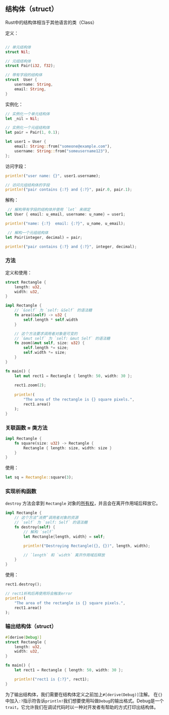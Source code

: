 

## 结构体（struct）

Rust中的结构体相当于其他语言的类（Class）

定义：

```rust

// 单元结构体
struct Nil;

// 元组结构体
struct Pair(i32, f32);

// 带有字段的结构体
struct  User {
    username: String,
    email: String,
}
```

实例化：

```rust
// 实例化一个单元结构体
let _nil = Nil;

// 实例化一个元组结构体
let pair = Pair(1, 0.1);

let user1 = User {
    email: String::from("someone@example.com"),
    username: String::from("someusername123"),
};
```

访问字段：

```rust
println!("user name: {}", user1.username);

// 访问元组结构体的字段
println!("pair contains {:?} and {:?}", pair.0, pair.1);
```

解构：

```rust
 // 解构带有字段的结构体并使用 `let` 来绑定
let User { email: u_email, username: u_name} = user1;

println!("name: {:?}  email: {:?}", u_name, u_email);

 // 解构一个元组结构体
let Pair(integer, decimal) = pair;

println!("pair contains {:?} and {:?}", integer, decimal);
```


### 方法

定义和使用：

```rust
struct Rectangle {
    length: u32,
    width: u32,
}

impl Rectangle {
    // `&self` 为 `self: &Self` 的语法糖
    fn area(&self) -> u32 {
        self.length * self.width
    }

    // 这个方法要求调用者对象是可变的
    // `&mut self` 为 `self: &mut Self` 的语法糖
    fn zoom(&mut self, size: u32) {
        self.length *= size;
        self.width *= size;
    }
}

fn main() {
    let mut rect1 = Rectangle { length: 50, width: 30 };
    
    rect1.zoom(2);
    
    println!(
        "The area of the rectangle is {} square pixels.",
        rect1.area()
    );
}
```

### 


### 关联函数 ≈ 类方法

```rust
impl Rectangle {
    fn square(size: u32) -> Rectangle {
        Rectangle { length: size, width: size }
    }
}
```

使用：

```rust
let sq = Rectangle::square(3);
```

### 实现析构函数

`destroy` 方法会拿到 `Rectangle` 对象的[所有权](core/ownership.md)，并且会在离开作用域后释放它。

```rust
impl Rectangle {
    // 这个方法“消费”调用者对象的资源
    // `self` 为 `self: Self` 的语法糖
    fn destroy(self) {
        // 解构 `self`
        let Rectangle{length, width} = self;

        println!("Destroying Rectangle({}, {})", length, width);

        // `length` 和 `width` 离开作用域后释放
    }
}
```

使用：

```rust
rect1.destroy();

// rect1析构后再使用将会触发error
println!(
    "The area of the rectangle is {} square pixels.",
    rect1.area()
);
```

### 输出结构体（struct）

```rust
#[derive(Debug)]
struct Rectangle {
    length: u32,
    width: u32,
}

fn main() {
    let rect1 = Rectangle { length: 50, width: 30 };

    println!("rect1 is {:?}", rect1);
}
```

为了输出结构体，我们需要在结构体定义之前加上`#[derive(Debug)]`注解。
在`{}`中加入`:?`指示符告诉`println!`我们想要使用叫做`Debug`的输出格式。Debug是一个 `trait`，它允许我们在调试代码时以一种对开发者有帮助的方式打印出结构体。

